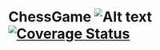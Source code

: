 # ChessGame ![Alt text](https://travis-ci.org/pelletier2017/ChessGame.svg?branch=master) [![Coverage Status](https://coveralls.io/repos/github/pelletier2017/ChessGame/badge.svg?branch=master)](https://coveralls.io/github/pelletier2017/ChessGame?branch=master)
